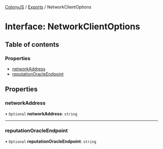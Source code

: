 [ColonyJS](../README.md) / [Exports](../modules.md) / NetworkClientOptions

# Interface: NetworkClientOptions

## Table of contents

### Properties

- [networkAddress](NetworkClientOptions.md#networkaddress)
- [reputationOracleEndpoint](NetworkClientOptions.md#reputationoracleendpoint)

## Properties

### networkAddress

• `Optional` **networkAddress**: `string`

___

### reputationOracleEndpoint

• `Optional` **reputationOracleEndpoint**: `string`
